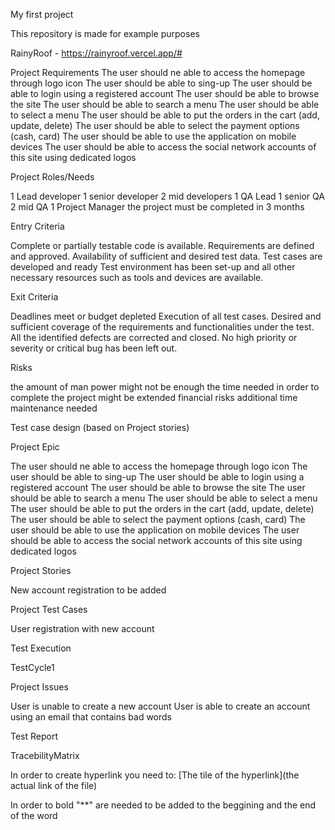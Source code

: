 My first project

This repository is made for example purposes

RainyRoof - https://rainyroof.vercel.app/#

Project Requirements
The user should ne able to access the homepage through logo icon
The user should be able to sing-up
The user should be able to login using a registered account
The user should be able to browse the site
The user should be able to search a menu
The user should be able to select a menu
The user should be able to put the orders in the cart (add, update, delete)
The user should be able to select the payment options (cash, card)
The user should be able to use the application on mobile devices
The user should be able to access the social network accounts of this site using dedicated logos

Project Roles/Needs

1 Lead developer
1 senior developer
2 mid developers
1 QA Lead
1 senior QA
2 mid QA
1 Project Manager
the project must be completed in 3 months

Entry Criteria

Complete or partially testable code is available.
Requirements are defined and approved.
Availability of sufficient and desired test data.
Test cases are developed and ready
Test environment has been set-up and all other necessary resources such as tools and devices are available.

Exit Criteria

Deadlines meet or budget depleted
Execution of all test cases.
Desired and sufficient coverage of the requirements and functionalities under the test.
All the identified defects are corrected and closed.
No high priority or severity or critical bug has been left out.

Risks

the amount of man power might not be enough
the time needed in order to complete the project might be extended
financial risks
additional time maintenance needed

Test case design (based on Project stories)

Project Epic

The user should ne able to access the homepage through logo icon
The user should be able to sing-up
The user should be able to login using a registered account
The user should be able to browse the site
The user should be able to search a menu
The user should be able to select a menu
The user should be able to put the orders in the cart (add, update, delete)
The user should be able to select the payment options (cash, card)
The user should be able to use the application on mobile devices
The user should be able to access the social network accounts of this site using dedicated logos

Project Stories

New account registration
to be added

Project Test Cases

User registration with new account

Test Execution

TestCycle1

Project Issues

User is unable to create a new account
User is able to create an account using an email that contains bad words

Test Report

TracebilityMatrix

In order to create hyperlink you need to: [The tile of the hyperlink](the actual link of the file)

In order to bold "**" are needed to be added to the beggining and the end of the word


